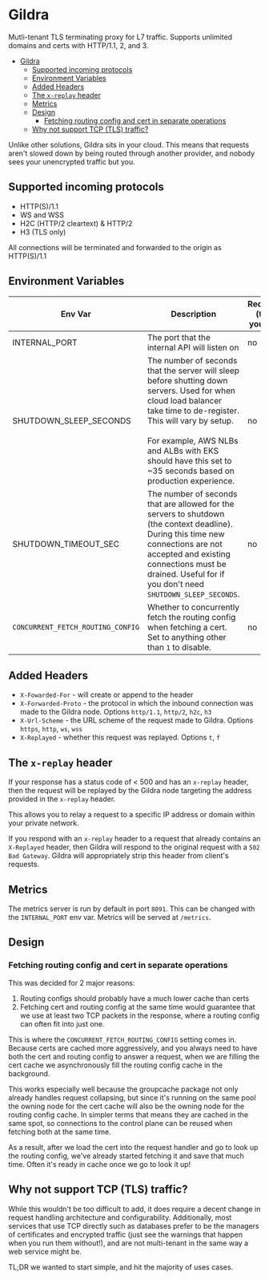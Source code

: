 # Gildra
Mutli-tenant TLS terminating proxy for L7 traffic. Supports unlimited domains and certs with HTTP/1.1, 2, and 3.

<!-- TOC -->
* [Gildra](#gildra)
  * [Supported incoming protocols](#supported-incoming-protocols)
  * [Environment Variables](#environment-variables)
  * [Added Headers](#added-headers)
  * [The `x-replay` header](#the-x-replay-header)
  * [Metrics](#metrics)
  * [Design](#design)
    * [Fetching routing config and cert in separate operations](#fetching-routing-config-and-cert-in-separate-operations)
  * [Why not support TCP (TLS) traffic?](#why-not-support-tcp-tls-traffic)
<!-- TOC -->

Unlike other solutions, Gildra sits in your cloud. This means that requests aren't slowed down by being routed through another provider, and nobody sees your unencrypted traffic but you.

## Supported incoming protocols

- HTTP(S)/1.1
- WS and WSS
- H2C (HTTP/2 cleartext) & HTTP/2
- H3 (TLS only)

All connections will be terminated and forwarded to the origin as HTTP(S)/1.1

## Environment Variables

| Env Var                           | Description                                                                                                                                                                                                                                                                               | Required (that you set) | Default Value |
|-----------------------------------|-------------------------------------------------------------------------------------------------------------------------------------------------------------------------------------------------------------------------------------------------------------------------------------------|-------------------------|---------------|
| INTERNAL_PORT                     | The port that the internal API will listen on                                                                                                                                                                                                                                             | no                      | 8091          |
| SHUTDOWN_SLEEP_SECONDS            | The number of seconds that the server will sleep before shutting down servers. Used for when cloud load balancer take time to de-register. This will vary by setup.<br/> <br/>For example, AWS NLBs and ALBs with EKS should have this set to ~35 seconds based on production experience. | no                      | 0             |
| SHUTDOWN_TIMEOUT_SEC              | The number of seconds that are allowed for the servers to shutdown (the context deadline). During this time new connections are not accepted and existing connections must be drained. Useful for if you don't need `SHUTDOWN_SLEEP_SECONDS`.                                             | no                      | 1             |
| `CONCURRENT_FETCH_ROUTING_CONFIG` | Whether to concurrently fetch the routing config when fetching a cert. Set to anything other than `1` to disable.                                                                                                                                                                         | no                      | `1`           |

## Added Headers

- `X-Fowarded-For` - will create or append to the header
- `X-Forwarded-Proto` - the protocol in which the inbound connection was made to the Gildra node. Options `http/1.1`, `http/2`, `h2c`, `h3`
- `X-Url-Scheme` - the URL scheme of the request made to Gildra. Options `https`, `http`, `ws`, `wss`
- `X-Replayed` - whether this request was replayed. Options `t`, `f`

## The `x-replay` header

If your response has a status code of < 500 and has an `x-replay` header, then the request will be replayed by the Gildra node targeting the address provided in the `x-replay` header.

This allows you to relay a request to a specific IP address or domain within your private network.

If you respond with an `x-replay` header to a request that already contains an `X-Replayed` header, then Gildra will respond to the original request with a `502 Bad Gateway`. Gildra will appropriately strip this header from client's requests. 

## Metrics

The metrics server is run by default in port `8091`. This can be changed with the `INTERNAL_PORT` env var. Metrics will be served at `/metrics`.

## Design

### Fetching routing config and cert in separate operations

This was decided for 2 major reasons:

1. Routing configs should probably have a much lower cache than certs
2. Fetching cert and routing config at the same time would guarantee that we use at least two TCP packets in the response, where a routing config can often fit into just one.

This is where the `CONCURRENT_FETCH_ROUTING_CONFIG` setting comes in. Because certs are cached more aggressively, and you always need to have both the cert and routing config to answer a request, when we are filling the cert cache we asynchronously fill the routing config cache in the background.

This works especially well because the groupcache package not only already handles request collapsing, but since it's running on the same pool the owning node for the cert cache will also be the owning node for the routing config cache. In simpler terms that means they are cached in the same spot, so connections to the control plane can be reused when fetching both at the same time.

As a result, after we load the cert into the request handler and go to look up the routing config, we've already started fetching it and save that much time. Often it's ready in cache once we go to look it up!

## Why not support TCP (TLS) traffic?

While this wouldn't be too difficult to add, it does require a decent change in request handling architecture and configurability. Additionally, most services that use TCP directly such as databases prefer to be the managers of certificates and encrypted traffic (just see the warnings that happen when you run them without!), and are not multi-tenant in the same way a web service might be.

TL;DR we wanted to start simple, and hit the majority of uses cases.
